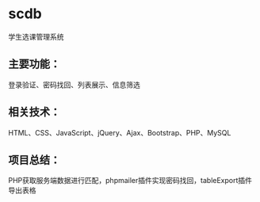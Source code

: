 # scdb
学生选课管理系统

## 主要功能：
登录验证、密码找回、列表展示、信息筛选
## 相关技术：
HTML、CSS、JavaScript、jQuery、Ajax、Bootstrap、PHP、MySQL
## 项目总结：
PHP获取服务端数据进行匹配，phpmailer插件实现密码找回，tableExport插件导出表格 